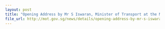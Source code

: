 ```yaml
---
layout: post
title: "Opening Address by Mr S Iswaran, Minister of Transport at the Milestone Completion Event for Cycling Paths in Central Area"
file_url: http://mot.gov.sg/news/details/opening-address-by-mr-s-iswaran-minister-of-transport-at-the-milestone-completion-event-for-cycling-paths-in-central-area
---
```

